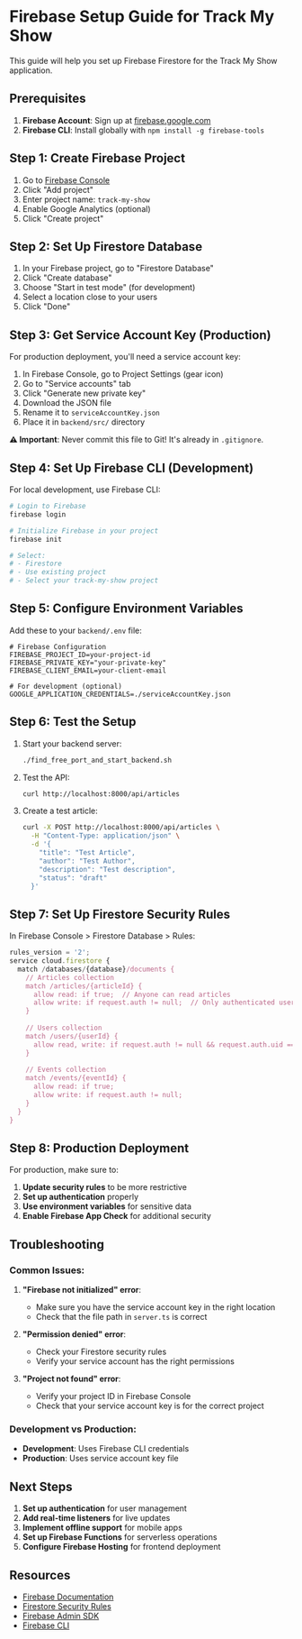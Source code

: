 # Firebase Setup Guide for Track My Show

This guide will help you set up Firebase Firestore for the Track My Show application.

## Prerequisites

1. **Firebase Account**: Sign up at [firebase.google.com](https://firebase.google.com)
2. **Firebase CLI**: Install globally with `npm install -g firebase-tools`

## Step 1: Create Firebase Project

1. Go to [Firebase Console](https://console.firebase.google.com)
2. Click "Add project"
3. Enter project name: `track-my-show`
4. Enable Google Analytics (optional)
5. Click "Create project"

## Step 2: Set Up Firestore Database

1. In your Firebase project, go to "Firestore Database"
2. Click "Create database"
3. Choose "Start in test mode" (for development)
4. Select a location close to your users
5. Click "Done"

## Step 3: Get Service Account Key (Production)

For production deployment, you'll need a service account key:

1. In Firebase Console, go to Project Settings (gear icon)
2. Go to "Service accounts" tab
3. Click "Generate new private key"
4. Download the JSON file
5. Rename it to `serviceAccountKey.json`
6. Place it in `backend/src/` directory

**⚠️ Important**: Never commit this file to Git! It's already in `.gitignore`.

## Step 4: Set Up Firebase CLI (Development)

For local development, use Firebase CLI:

```bash
# Login to Firebase
firebase login

# Initialize Firebase in your project
firebase init

# Select:
# - Firestore
# - Use existing project
# - Select your track-my-show project
```

## Step 5: Configure Environment Variables

Add these to your `backend/.env` file:

```env
# Firebase Configuration
FIREBASE_PROJECT_ID=your-project-id
FIREBASE_PRIVATE_KEY="your-private-key"
FIREBASE_CLIENT_EMAIL=your-client-email

# For development (optional)
GOOGLE_APPLICATION_CREDENTIALS=./serviceAccountKey.json
```

## Step 6: Test the Setup

1. Start your backend server:
   ```bash
   ./find_free_port_and_start_backend.sh
   ```

2. Test the API:
   ```bash
   curl http://localhost:8000/api/articles
   ```

3. Create a test article:
   ```bash
   curl -X POST http://localhost:8000/api/articles \
     -H "Content-Type: application/json" \
     -d '{
       "title": "Test Article",
       "author": "Test Author", 
       "description": "Test description",
       "status": "draft"
     }'
   ```

## Step 7: Set Up Firestore Security Rules

In Firebase Console > Firestore Database > Rules:

```javascript
rules_version = '2';
service cloud.firestore {
  match /databases/{database}/documents {
    // Articles collection
    match /articles/{articleId} {
      allow read: if true;  // Anyone can read articles
      allow write: if request.auth != null;  // Only authenticated users can write
    }
    
    // Users collection
    match /users/{userId} {
      allow read, write: if request.auth != null && request.auth.uid == userId;
    }
    
    // Events collection
    match /events/{eventId} {
      allow read: if true;
      allow write: if request.auth != null;
    }
  }
}
```

## Step 8: Production Deployment

For production, make sure to:

1. **Update security rules** to be more restrictive
2. **Set up authentication** properly
3. **Use environment variables** for sensitive data
4. **Enable Firebase App Check** for additional security

## Troubleshooting

### Common Issues:

1. **"Firebase not initialized" error**:
   - Make sure you have the service account key in the right location
   - Check that the file path in `server.ts` is correct

2. **"Permission denied" error**:
   - Check your Firestore security rules
   - Verify your service account has the right permissions

3. **"Project not found" error**:
   - Verify your project ID in Firebase Console
   - Check that your service account key is for the correct project

### Development vs Production:

- **Development**: Uses Firebase CLI credentials
- **Production**: Uses service account key file

## Next Steps

1. **Set up authentication** for user management
2. **Add real-time listeners** for live updates
3. **Implement offline support** for mobile apps
4. **Set up Firebase Functions** for serverless operations
5. **Configure Firebase Hosting** for frontend deployment

## Resources

- [Firebase Documentation](https://firebase.google.com/docs)
- [Firestore Security Rules](https://firebase.google.com/docs/firestore/security/get-started)
- [Firebase Admin SDK](https://firebase.google.com/docs/admin/setup)
- [Firebase CLI](https://firebase.google.com/docs/cli) 